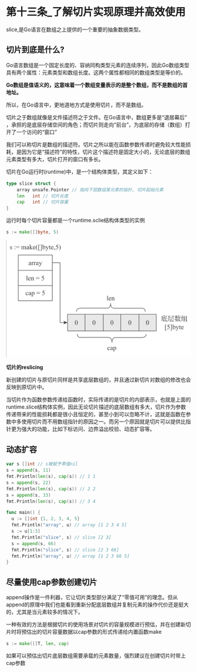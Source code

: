 # 第十三条_了解切片实现原理并高效使用

slice,是Go语言在数组之上提供的一个重要的抽象数据类型。

## 切片到底是什么?

Go语言数组是一个固定长度的、容纳同构类型元素的连续序列，因此Go数组类型具有两个属性：元素类型和数组长度。这两个属性都相同的数组类型是等价的。

**Go数组是值语义的，这意味着一个数组变量表示的是整个数组，而不是数组的首地址。**

所以，在Go语言中，更地道地方式是使用切片，而不是数组。

切片之于数组就像是文件描述符之于文件。在Go语言中，数组更多是“退居幕后”​，承担的是底层存储空间的角色；而切片则走向“前台”​，为底层的存储（数组）打开了一个访问的“窗口”​

我们可以称切片是数组的描述符。切片之所以能在函数参数传递时避免较大性能损耗，是因为它是“描述符”的特性，切片这个描述符是固定大小的，无论底层的数组元素类型有多大，切片打开的窗口有多长。

切片在Go运行时(runtime)中，是一个结构体类型，其定义如下：

```go
type slice struct {
    array unsafe.Pointer // 指向下层数组某元素的指针, 切片起始元素
    len   int // 切片长度
    cap   int // 切片容量
}
```

运行时每个切片容量都是一个runtime.sclie结构体类型的实例

```go
s := make([]byte, 5)
```

![alt text](image.png)

**切片的reslicing**

新创建的切片与原切片同样是共享底层数组的，并且通过新切片对数组的修改也会反映到原切片中。

当切片作为函数参数传递给函数时，实际传递的是切片的内部表示，也就是上面的runtime.slice结构体实例，因此无论切片描述的底层数组有多大，切片作为参数传递带来的性能损耗都是很小且恒定的，甚至小到可以忽略不计，这就是函数在参数中多使用切片而不用数组指针的原因之一。而另一个原因就是切片可以提供比指针更为强大的功能，比如下标访问、边界溢出校验、动态扩容等。

## 动态扩容

```go
var s []int // s被赋予零值nil
s = append(s, 11)
fmt.Println(len(s), cap(s)) // 1 1
s = append(s, 22)
fmt.Println(len(s), cap(s)) // 2 2
s = append(s, 33)
fmt.Println(len(s), cap(s)) // 3 4
```

```go
func main() {
  u := []int {1, 2, 3, 4, 5}
  fmt.Println("array", u) // array [1 2 3 4 5]
  s := u[1:3]
  fmt.Println("slice", s) // slice [2 3]
  s = append(s, 66)
  fmt.Println("slice", s) // slice [2 3 66]
  fmt.Println("array", u) // array [1 2 3 66 5]
}
```

## 尽量使用cap参数创建切片

append操作是一件利器，它让切片类型部分满足了“零值可用”的理念。但从append的原理中我们也能看到重新分配底层数组并复制元素的操作代价还是挺大的，尤其是当元素较多的情况下。

一种有效的方法是根据切片的使用场景对切片的容量规模进行预估，并在创建新切片时将预估出的切片容量数据以cap参数的形式传递给内置函数make

```go
s := make([]T, len, cap)
```

如果可以预估出切片底层数组需要承载的元素数量，强烈建议在创建切片时带上cap参数
